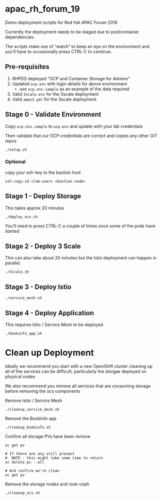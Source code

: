# apac_rh_forum_19
Demo deployment scripts for Red Hat APAC Forum 2019

Currently the deployment needs to be staged due to pod/container dependencies.

The scripts make use of “watch” to keep an eye on the environment and you’ll have to occasionally press CTRL-C to continue.

## Pre-requisites
1. RHPDS deployed "OCP and Container Storage for Admins"
1. Updated `ocp.env` with login details for above environment
    * use `ocp.env.sample` as an example of the data required
1. Valid `3scale.env` for the 3scale deployment 
1. Valid `amps3.yml` for the 3scale deployment


## Stage 0 - Validate Environment
Copy `ocp.env.sample` to `ocp.env` and update with your lab credentials

Then validate that our OCP credentials are correct and copies any other GIT repos
```
./setup.sh
```

### Optional
copy your ssh-key to the bastion host
```
ssh-copy-id <lab-user> <bastion node>
```

## Stage 1 - Deploy Storage
This takes approx 20 minutes
```
./deploy_ocs.sh
```
You’ll need to press CTRL-C a couple of times once some of the pods have started


## Stage 2 - Deploy 3 Scale
This can also take about 20 minutes but the Istio deployment can happen in parallel.
```
./3scale.sh
```

## Stage 3 - Deploy Istio
```
./service_mesh.sh
```

## Stage 4 - Deploy Application
This requires Istio / Service Mesh to be deployed
```
./bookinfo_app.sh
```

# Clean up Deployment
Ideally we recommend you start with a new OpenShift cluster cleaning up
all of the services can be difficult, particularly the storgae deployed
on physical nodes

We also recommend you remove all services that are consuming storage before
removing the ocs components


Remove Istio / Service Mesh
```
./cleanup_service_mesh.sh
```

Remove the Bookinfo app
```
./cleanup_bookinfo.sh
```

Confirm all storage PVs have been remove
```
oc get pv

# If there are any still present
#  NOTE - this might take some time to return
oc delete pv --all

# And confirm we're clean
oc get pv
```

Remove the storage nodes and rook-ceph
```
./cleanup_ocs.sh
```
